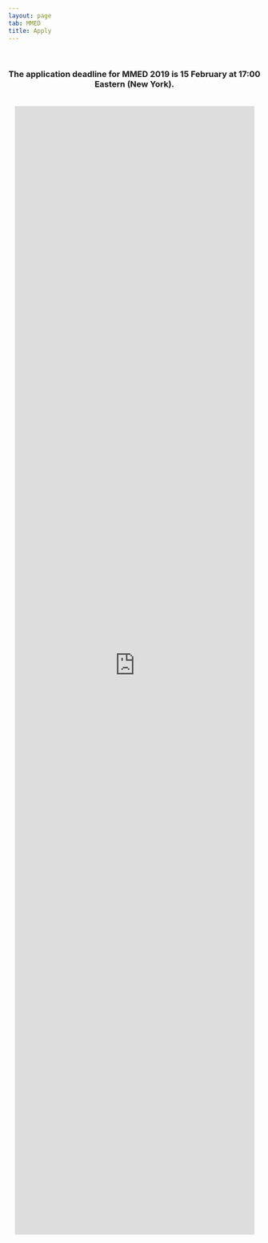 ```yaml
---
layout: page
tab: MMED
title: Apply
---
```

<div align="center">
<br>
<h3>The application deadline for MMED 2019 is 15 February at 17:00 Eastern (New York).</h3>
<br>
<iframe src="https://ugeorgia.ca1.qualtrics.com/jfe/form/SV_0NbIOkUAlsVuuot" width="95%" height="2250" frameborder="0" marginheight="0" marginwidth="0">Loading...</iframe>
</div>
